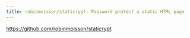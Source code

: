 ```yaml
---
title: robinmoisson/staticrypt: Password protect a static HTML page
---
```


https://github.com/robinmoisson/staticrypt

